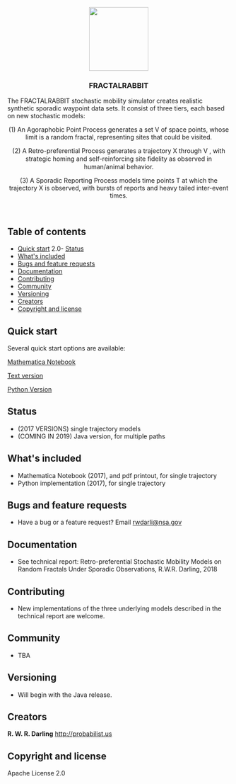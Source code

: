 <p align="center">
  <a href="URL">
    <img src="https://github.com/NationalSecurityAgency/fractalrabbit/blob/master/RabbitProfile.jpg.jpg" alt="" width=134 height=144>
  </a>

  <h3 align="center">FRACTALRABBIT</h3>
<p>
The FRACTALRABBIT stochastic mobility simulator creates realistic synthetic sporadic waypoint data sets. It consist of three tiers, each based on new stochastic models: </p>

  <p align="center">	
	 (1) An Agoraphobic Point Process generates a set V of space points, whose limit is a random fractal, representing sites that could be visited. </p>

  <p align="center">	(2) A Retro-preferential Process generates a trajectory X through V , with strategic homing and self-reinforcing site ﬁdelity as observed in human/animal behavior. </p>

  <p align="center">	 (3) A Sporadic Reporting Process models time points T at which the trajectory X is observed, with bursts of reports and heavy tailed inter-event times.</p>
  </p>
</p>

<br>

## Table of contents

- [Quick start](#quick-start)
 2.0- [Status](#status)
- [What's included](#whats-included)
- [Bugs and feature requests](#bugs-and-feature-requests)
- [Documentation](#documentation)
- [Contributing](#contributing)
- [Community](#community)
- [Versioning](#versioning)
- [Creators](#creators)
- [Copyright and license](#copyright-and-license)

## Quick start

Several quick start options are available: 
<p>
<a href="https://github.com/NationalSecurityAgency/fractalrabbit/blob/master/RetroPreferentialSporadicSimulator.nb">Mathematica Notebook</a></p>
<p>
<a href="https://github.com/NationalSecurityAgency/fractalrabbit/blob/master/RetroPreferentialSporadicSimulatorCopy.pdf"> Text version </a></p>	
<p>
<a href="https://github.com/NationalSecurityAgency/fractalrabbit/blob/master/RetroPreferentialSporadicSimulator.py"> Python Version </a>
</p>

## Status

- (2017 VERSIONS) single trajectory models
- (COMING IN 2019) Java version, for multiple paths

## What's included
- Mathematica Notebook (2017), and pdf printout, for single trajectory
- Python implementation (2017), for single trajectory

## Bugs and feature requests
- Have a bug or a feature request? Email rwdarli@nsa.gov

## Documentation
- See technical report: Retro-preferential Stochastic Mobility Models on Random Fractals Under Sporadic Observations, R.W.R. Darling, 2018 

## Contributing
- New implementations of the three underlying models described in the technical report are welcome.

## Community
- TBA

## Versioning
- Will begin with the Java release.

## Creators

**R. W. R. Darling**
http://probabilist.us


## Copyright and license

Apache License 2.0
